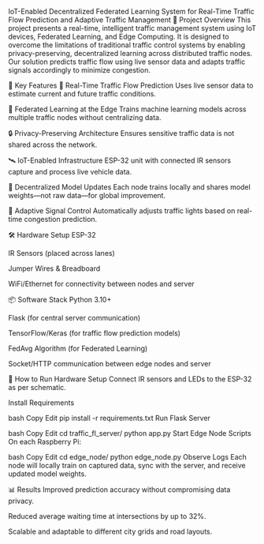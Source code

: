 IoT-Enabled Decentralized Federated Learning System for Real-Time Traffic Flow Prediction and Adaptive Traffic Management
🚦 Project Overview
This project presents a real-time, intelligent traffic management system using IoT devices, Federated Learning, and Edge Computing. It is designed to overcome the limitations of traditional traffic control systems by enabling privacy-preserving, decentralized learning across distributed traffic nodes. Our solution predicts traffic flow using live sensor data and adapts traffic signals accordingly to minimize congestion.

📌 Key Features
🚗 Real-Time Traffic Flow Prediction
Uses live sensor data to estimate current and future traffic conditions.

🧠 Federated Learning at the Edge
Trains machine learning models across multiple traffic nodes without centralizing data.

🔒 Privacy-Preserving Architecture
Ensures sensitive traffic data is not shared across the network.

🛰️ IoT-Enabled Infrastructure
ESP-32 unit with connected IR sensors capture and process live vehicle data.

📡 Decentralized Model Updates
Each node trains locally and shares model weights—not raw data—for global improvement.

🔄 Adaptive Signal Control
Automatically adjusts traffic lights based on real-time congestion prediction.

🛠️ Hardware Setup
ESP-32

IR Sensors (placed across lanes)

Jumper Wires & Breadboard

WiFi/Ethernet for connectivity between nodes and server

📦 Software Stack
Python 3.10+

Flask (for central server communication)

TensorFlow/Keras (for traffic flow prediction models)

FedAvg Algorithm (for Federated Learning)

Socket/HTTP communication between edge nodes and server

🚀 How to Run
Hardware Setup
Connect IR sensors and LEDs to the ESP-32 as per schematic.

Install Requirements

bash
Copy
Edit
pip install -r requirements.txt
Run Flask Server

bash
Copy
Edit
cd traffic_fl_server/
python app.py
Start Edge Node Scripts
On each Raspberry Pi:

bash
Copy
Edit
cd edge_node/
python edge_node.py
Observe Logs
Each node will locally train on captured data, sync with the server, and receive updated model weights.

📊 Results
Improved prediction accuracy without compromising data privacy.

Reduced average waiting time at intersections by up to 32%.

Scalable and adaptable to different city grids and road layouts.
